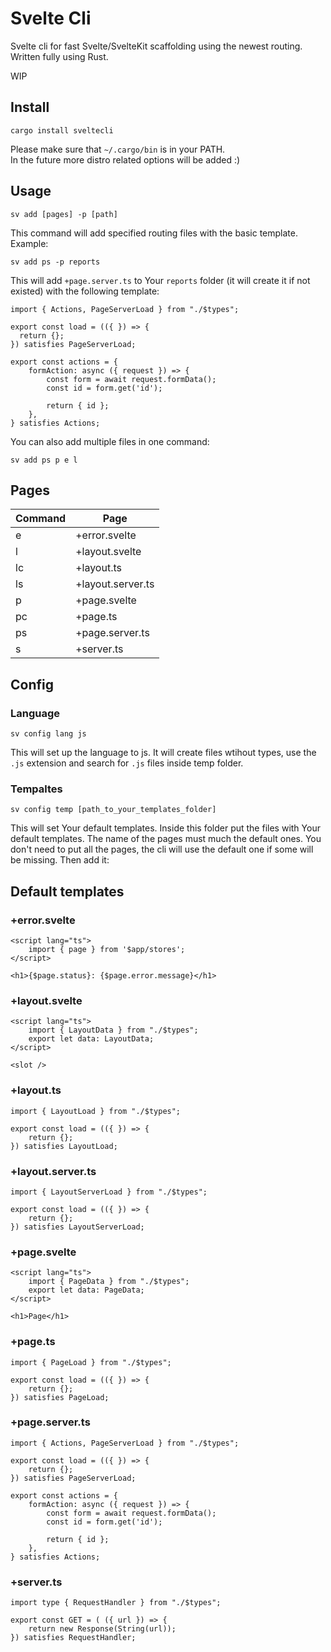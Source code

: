 # Svelte Cli

Svelte cli for fast Svelte/SvelteKit scaffolding using the newest routing. Written fully using Rust.

WIP

## Install

```
cargo install sveltecli
```

Please make sure that `~/.cargo/bin` is in your PATH.  
In the future more distro related options will be added :)

## Usage

```
sv add [pages] -p [path]
```

This command will add specified routing files with the basic template.
Example:

```
sv add ps -p reports
```

This will add `+page.server.ts` to Your `reports` folder (it will create it if not existed) with the following template:

```
import { Actions, PageServerLoad } from "./$types";

export const load = (({ }) => {
  return {};
}) satisfies PageServerLoad;

export const actions = {
    formAction: async ({ request }) => {
        const form = await request.formData();
        const id = form.get('id');

        return { id };
    },
} satisfies Actions;
```

You can also add multiple files in one command:

```
sv add ps p e l
```

## Pages

| Command | Page              |
| ------- | ----------------- |
| e       | +error.svelte     |
| l       | +layout.svelte    |
| lc      | +layout.ts        |
| ls      | +layout.server.ts |
| p       | +page.svelte      |
| pc      | +page.ts          |
| ps      | +page.server.ts   |
| s       | +server.ts        |

## Config

### Language

```
sv config lang js
```

This will set up the language to js. It will create files wtihout types, use the `.js` extension and search for `.js` files inside temp folder.

### Tempaltes

```
sv config temp [path_to_your_templates_folder]
```

This will set Your default templates. Inside this folder put the files with Your default templates. The name of the pages must much the default ones. You don't need to put all the pages, the cli will use the default one if some will be missing. Then add it:

## Default templates

### +error.svelte

```
<script lang="ts">
    import { page } from '$app/stores';
</script>

<h1>{$page.status}: {$page.error.message}</h1>
```

### +layout.svelte

```
<script lang="ts">
    import { LayoutData } from "./$types";
    export let data: LayoutData;
</script>

<slot />
```

### +layout.ts

```
import { LayoutLoad } from "./$types";

export const load = (({ }) => {
    return {};
}) satisfies LayoutLoad;
```

### +layout.server.ts

```
import { LayoutServerLoad } from "./$types";

export const load = (({ }) => {
    return {};
}) satisfies LayoutServerLoad;
```

### +page.svelte

```
<script lang="ts">
    import { PageData } from "./$types";
    export let data: PageData;
</script>

<h1>Page</h1>
```

### +page.ts

```
import { PageLoad } from "./$types";

export const load = (({ }) => {
    return {};
}) satisfies PageLoad;
```

### +page.server.ts

```
import { Actions, PageServerLoad } from "./$types";

export const load = (({ }) => {
    return {};
}) satisfies PageServerLoad;

export const actions = {
    formAction: async ({ request }) => {
        const form = await request.formData();
        const id = form.get('id');

        return { id };
    },
} satisfies Actions;
```

### +server.ts

```
import type { RequestHandler } from "./$types";

export const GET = ( ({ url }) => {
    return new Response(String(url));
}) satisfies RequestHandler;
```

